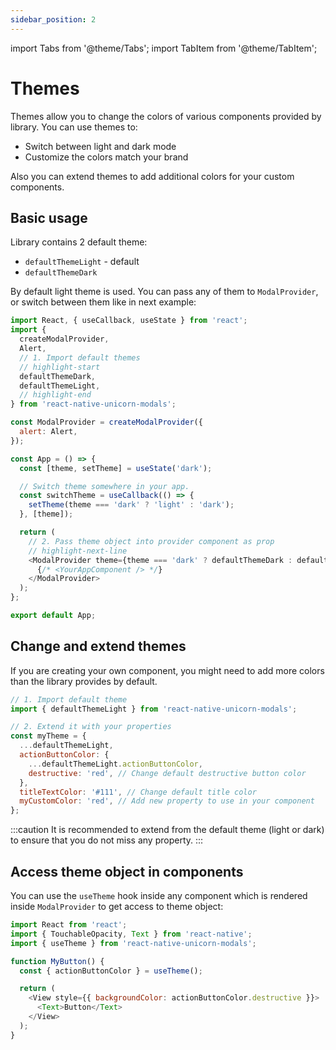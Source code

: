 ```yaml
---
sidebar_position: 2
---
```

import Tabs from '@theme/Tabs';
import TabItem from '@theme/TabItem';

# Themes

Themes allow you to change the colors of various components provided by library. You can use themes to:

- Switch between light and dark mode
- Customize the colors match your brand

Also you can extend themes to add additional colors for your custom components.

## Basic usage

Library contains 2 default theme:

- `defaultThemeLight` - default
- `defaultThemeDark`

By default light theme is used. You can pass any of them to `ModalProvider`, or switch between them like in next example:

```js title=src/App.js
import React, { useCallback, useState } from 'react';
import {
  createModalProvider,
  Alert,
  // 1. Import default themes
  // highlight-start
  defaultThemeDark,
  defaultThemeLight,
  // highlight-end
} from 'react-native-unicorn-modals';

const ModalProvider = createModalProvider({
  alert: Alert,
});

const App = () => {
  const [theme, setTheme] = useState('dark');

  // Switch theme somewhere in your app.
  const switchTheme = useCallback(() => {
    setTheme(theme === 'dark' ? 'light' : 'dark');
  }, [theme]);

  return (
    // 2. Pass theme object into provider component as prop
    // highlight-next-line
    <ModalProvider theme={theme === 'dark' ? defaultThemeDark : defaultThemeLight}>
      {/* <YourAppComponent /> */}
    </ModalProvider>
  );
};

export default App;
```

## Change and extend themes

If you are creating your own component, you might need to add more colors than the library provides by default.

```js title=src/my-theme.js
// 1. Import default theme
import { defaultThemeLight } from 'react-native-unicorn-modals';

// 2. Extend it with your properties
const myTheme = {
  ...defaultThemeLight,
  actionButtonColor: {
    ...defaultThemeLight.actionButtonColor,
    destructive: 'red', // Change default destructive button color
  },
  titleTextColor: '#111', // Change default title color
  myCustomColor: 'red', // Add new property to use in your component
};
```

:::caution
It is recommended to extend from the default theme (light or dark) to ensure that you do not miss any property.
:::

## Access theme object in components

You can use the `useTheme` hook inside any component which is rendered inside `ModalProvider` to get access to theme object:

```js
import React from 'react';
import { TouchableOpacity, Text } from 'react-native';
import { useTheme } from 'react-native-unicorn-modals';

function MyButton() {
  const { actionButtonColor } = useTheme();

  return (
    <View style={{ backgroundColor: actionButtonColor.destructive }}>
      <Text>Button</Text>
    </View>
  );
}
```

